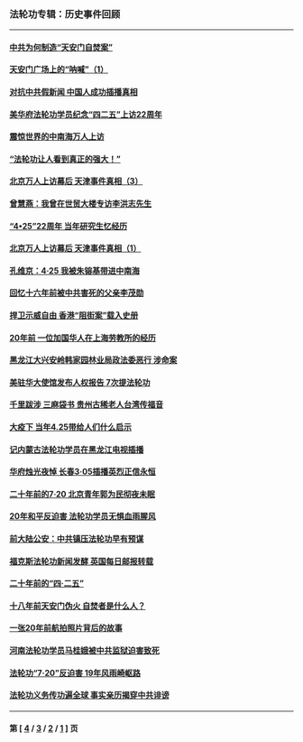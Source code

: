 ### 法轮功专辑：历史事件回顾
---
#### [中共为何制造“天安门自焚案”](../../pages/nf5793/n13183270.md?10140430) 
#### [天安门广场上的“呐喊”（1）](../../pages/nf5793/n13105277.md?10140430) 
#### [对抗中共假新闻 中国人成功插播真相](../../pages/nf5793/n12910618.md?10140430) 
#### [美华府法轮功学员纪念“四二五”上访22周年](../../pages/nf5793/n12904445.md?10140430) 
#### [震惊世界的中南海万人上访](../../pages/nf5793/n12903976.md?10140430) 
#### [“法轮功让人看到真正的强大！”](../../pages/nf5793/n12903195.md?10140430) 
#### [北京万人上访幕后 天津事件真相（3）](../../pages/nf5793/n12902807.md?10140430) 
#### [曾慧燕：我曾在世贸大楼专访李洪志先生](../../pages/nf5793/n12898729.md?10140430) 
#### [“4•25”22周年 当年研究生忆经历](../../pages/nf5793/n12894152.md?10140430) 
#### [北京万人上访幕后 天津事件真相（1）](../../pages/nf5793/n12885174.md?10140430) 
#### [孔维京：4·25 我被朱镕基带进中南海](../../pages/nf5793/n12864987.md?10140430) 
#### [回忆十六年前被中共害死的父亲李茂勋](../../pages/nf5793/n12880270.md?10140430) 
#### [捍卫示威自由 香港“阻街案”载入史册](../../pages/nf5793/n12811245.md?10140430) 
#### [20年前 一位加国华人在上海劳教所的经历](../../pages/nf5793/n12707932.md?10140430) 
#### [黑龙江大兴安岭韩家园林业局政法委恶行 涉命案](../../pages/nf5793/n12622815.md?10140430) 
#### [美驻华大使馆发布人权报告 7次提法轮功](../../pages/nf5793/n12520541.md?10140430) 
#### [千里跋涉 三麻袋书 贵州古稀老人台湾传福音](../../pages/nf5793/n12198750.md?10140430) 
#### [大疫下 当年4.25带给人们什么启示](../../pages/nf5793/n12058565.md?10140430) 
#### [记内蒙古法轮功学员在黑龙江电视插播](../../pages/nf5793/n11699194.md?10140430) 
#### [华府烛光夜悼 长春3·05插播英烈正信永恒](../../pages/nf5793/n11397432.md?10140430) 
#### [二十年前的7·20 北京青年郭为民彻夜未眠](../../pages/nf5793/n11354195.md?10140430) 
#### [20年和平反迫害 法轮功学员无惧血雨腥风](../../pages/nf5793/n11348279.md?10140430) 
#### [前大陆公安：中共镇压法轮功早有预谋](../../pages/nf5793/n11352168.md?10140430) 
#### [福克斯法轮功新闻发酵  英国每日邮报转载](../../pages/nf5793/n11285952.md?10140430) 
#### [二十年前的“四·二五”](../../pages/nf5793/n11207639.md?10140430) 
#### [十八年前天安门伪火 自焚者是什么人？](../../pages/nf5793/n10996556.md?10140430) 
#### [一张20年前航拍照片背后的故事](../../pages/nf5793/n10693797.md?10140430) 
#### [河南法轮功学员马桂娥被中共监狱迫害致死](../../pages/nf5793/n10684974.md?10140430) 
#### [法轮功“7‧20”反迫害 19年风雨崎岖路](../../pages/nf5793/n10570834.md?10140430) 
#### [法轮功义务传功遍全球 事实亲历揭穿中共诽谤](../../pages/nf5793/n10581061.md?10140430) 

---
#### 第 [ [4](./4.md?10140430) / [3](./3.md?10140430) / [2](./2.md?10140430) / [1](./1.md?10140430) ] 页
